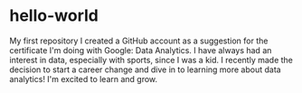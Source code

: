 # hello-world
My first repository 
I created a GitHub account as a suggestion for the certificate I'm doing with Google: Data Analytics. I have always had an interest in data, especially with sports, since I was a kid. I recently made the decision to start a career change and dive in to learning more about data analytics! I'm excited to learn and grow. 
